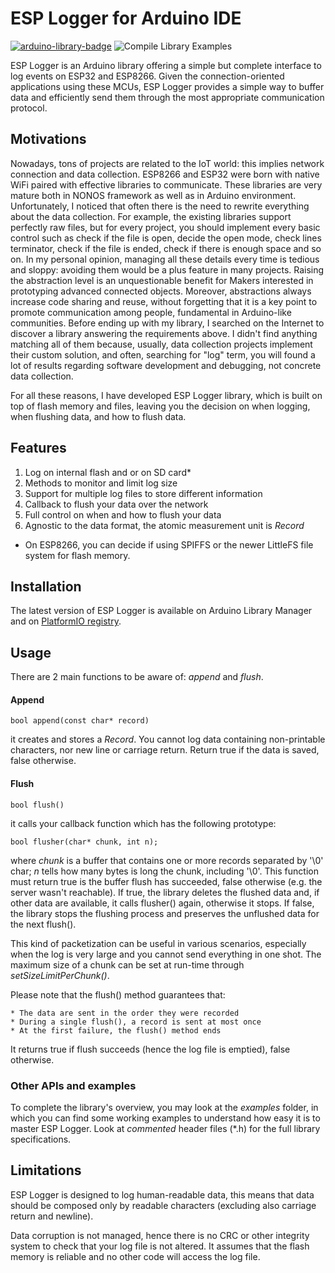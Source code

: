 # ESP Logger for Arduino IDE

[![arduino-library-badge](https://www.ardu-badge.com/badge/ESP%20Logger.svg)](https://www.ardu-badge.com/badge/ESP%20Logger.svg) ![Compile Library Examples](https://github.com/fabiuz7/esp-logger-lib/actions/workflows/LibraryBuild.yml/badge.svg)

ESP Logger is an Arduino library offering a simple but complete interface to log events on ESP32 and ESP8266. Given the connection-oriented applications using these MCUs, ESP Logger provides a simple way to buffer data and efficiently send them through the most appropriate communication protocol.

## Motivations

Nowadays, tons of projects are related to the IoT world: this implies network connection and data collection. ESP8266 and ESP32 were born with native WiFi paired with effective libraries to communicate. These libraries are very mature both in NONOS framework as well as in Arduino environment. Unfortunately, I noticed that often there is the need to rewrite everything about the data collection. For example, the existing libraries support perfectly raw files, but for every project, you should implement every basic control such as check if the file is open, decide the open mode, check lines terminator, check if the file is ended, check if there is enough space and so on. In my personal opinion, managing all these details every time is tedious and sloppy: avoiding them would be a plus feature in many projects. Raising the abstraction level is an unquestionable benefit for Makers interested in prototyping advanced connected objects. Moreover, abstractions always increase code sharing and reuse, without forgetting that it is a key point to promote communication among people, fundamental in Arduino-like communities. Before ending up with my library, I searched on the Internet to discover a library answering the requirements above. I didn't find anything matching all of them because, usually, data collection projects implement their custom solution, and often, searching for "log" term, you will found a lot of results regarding software development and debugging, not concrete data collection.

For all these reasons, I have developed ESP Logger library, which is built on top of flash memory and files, leaving you the decision on when logging, when flushing data, and how to flush data.

## Features

1. Log on internal flash and or on SD card*
2. Methods to monitor and limit log size
3. Support for multiple log files to store different information
4. Callback to flush your data over the network
5. Full control on when and how to flush your data
6. Agnostic to the data format, the atomic measurement unit is *Record*

* On ESP8266, you can decide if using SPIFFS or the newer LittleFS file system for flash memory.

## Installation

The latest version of ESP Logger is available on Arduino Library Manager and on [PlatformIO registry](https://platformio.org/lib/show/5879/ESP%20Logger).

## Usage

There are 2 main functions to be aware of: *append* and *flush*.

#### Append

    bool append(const char* record)

it creates and stores a *Record*. You cannot log data containing non-printable characters, nor new line or carriage return. Return true if the data is saved, false otherwise.

#### Flush

    bool flush()

it calls your callback function which has the following prototype:

    bool flusher(char* chunk, int n);

where *chunk* is a buffer that contains one or more records separated by '\0' char; *n* tells how many bytes is long the chunk, including '\0'. This function must return true is the buffer flush has succeeded, false otherwise (e.g. the server wasn't reachable). If true, the library deletes the flushed data and, if other data are available, it calls flusher() again, otherwise it stops. If false, the library stops the flushing process and preserves the unflushed data for the next flush().

This kind of packetization can be useful in various scenarios, especially when the log is very large and you cannot send everything in one shot. The maximum size of a chunk can be set at run-time through *setSizeLimitPerChunk()*.

Please note that the flush() method guarantees that: 

    * The data are sent in the order they were recorded 
    * During a single flush(), a record is sent at most once
    * At the first failure, the flush() method ends
    
It returns true if flush succeeds (hence the log file is emptied), false otherwise.

### Other APIs and examples

To complete the library's overview, you may look at the *examples* folder, in which you can find some working examples to understand how easy it is to master ESP Logger. Look at *commented* header files (*.h) for the full library specifications.

## Limitations

ESP Logger is designed to log human-readable data, this means that data should be composed only by readable characters (excluding also carriage return and newline).

Data corruption is not managed, hence there is no CRC or other integrity system to check that your log file is not altered. It assumes that the flash memory is reliable and no other code will access the log file.
